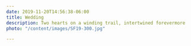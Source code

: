 ```yaml
---
date: 2019-11-20T14:56:38-06:00
title: Wedding
description: Two hearts on a winding trail, intertwined forevermore
photo: "/content/images/SF19-300.jpg"

---
```

